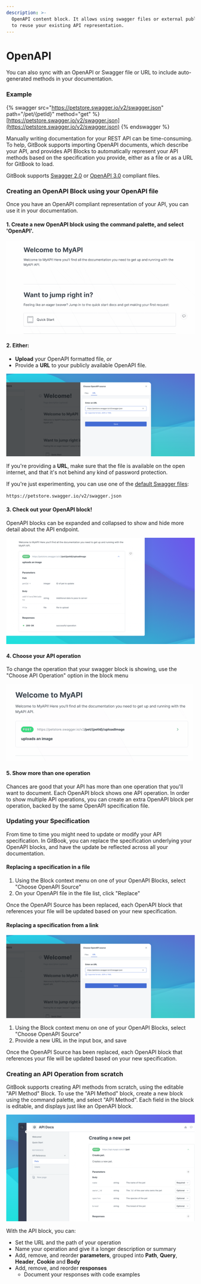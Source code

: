 ```yaml
---
description: >-
  OpenAPI content block. It allows using swagger files or external public URLs
  to reuse your existing API representation.
---
```


# OpenAPI

You can also sync with an OpenAPI or Swagger file or URL to include auto-generated methods in your documentation.

### Example

{% swagger src="https://petstore.swagger.io/v2/swagger.json" path="/pet/{petId}" method="get" %}
[https://petstore.swagger.io/v2/swagger.json](https://petstore.swagger.io/v2/swagger.json)
{% endswagger %}



Manually writing documentation for your REST API can be time-consuming. To help, GitBook supports importing OpenAPI documents, which describe your API, and provides API Blocks to automatically represent your API methods based on the specification you provide, either as a file or as a URL for GitBook to load.

GitBook supports [Swagger 2.0](https://github.com/OAI/OpenAPI-Specification/blob/main/versions/2.0.md) or [OpenAPI 3.0](https://github.com/OAI/OpenAPI-Specification/blob/main/versions/3.0.3.md) compliant files.

### Creating an OpenAPI Block using your OpenAPI file

Once you have an OpenAPI compliant representation of your API, you can use it in your documentation.

#### **1. Create a new OpenAPI block** using the command palette, and select 'OpenAPI'.

![](<../../../.gitbook/assets/Open API.gif>)

#### 2. Either:

* **Upload** your OpenAPI formatted file, _or_
* Provide a **URL** to your publicly available OpenAPI file.

![](<../../../.gitbook/assets/OpenAPI Source.png>)

If you're providing a **URL**, make sure that the file is available on the open internet, and that it's not behind any kind of password protection.

If you're just experimenting, you can use one of the [default Swagger files](https://petstore.swagger.io/#/):

`https://petstore.swagger.io/v2/swagger.json`

#### **3. Check out your OpenAPI block!**

OpenAPI blocks can be expanded and collapsed to show and hide more detail about the API endpoint.

![](<../../../.gitbook/assets/OpenAPI Expanded.png>)

#### **4. Choose your API operation**

To change the operation that your swagger block is showing, use the "Choose API Operation" option in the block menu

![](<../../../.gitbook/assets/OpenAPI Operation.gif>)

#### **5. Show more than one operation**

Chances are good that your API has more than one operation that you'll want to document. Each OpenAPI block shows one API operation. In order to show multiple API operations, you can create an extra OpenAPI block per operation, backed by the same OpenAPI specification file.

### Updating your Specification

From time to time you might need to update or modify your API specification. In GitBook, you can replace the specification underlying your OpenAPI blocks, and have the update be reflected across all your documentation.

#### Replacing a specification in a file

1. Using the Block context menu on one of your OpenAPI Blocks, select "Choose OpenAPI Source"
2. On your OpenAPI file in the file list, click "Replace"

Once the OpenAPI Source has been replaced, each OpenAPI block that references your file will be updated based on your new specification.

#### Replacing a specification from a link

![](<../../../.gitbook/assets/OpenAPI Source.png>)

1. Using the Block context menu on one of your OpenAPI Blocks, select "Choose OpenAPI Source"
2. Provide a new URL in the input box, and save

Once the OpenAPI Source has been replaced, each OpenAPI block that references your file will be updated based on your new specification.

### Creating an API Operation from scratch

GitBook supports creating API methods from scratch, using the editable "API Method" Block. To use the "API Method" block, create a new block using the command palette, and select "API Method". Each field in the block is editable, and displays just like an OpenAPI block.

![](<../../../.gitbook/assets/API Block From Scratch.png>)

With the API block, you can:

* Set the URL and the path of your operation
* Name your operation and give it a longer description or summary
* Add, remove, and reorder **parameters**, grouped into **Path**, **Query**, **Header**, **Cookie** and **Body**
* Add, remove, and reorder **responses**
  * Document your responses with code examples
